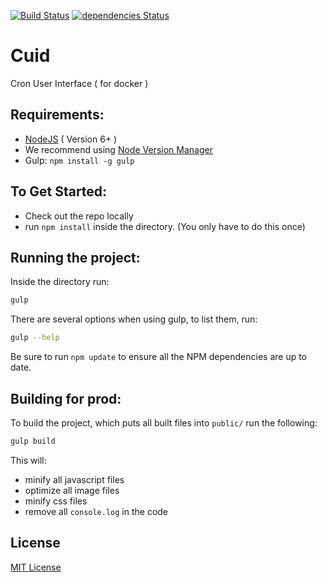 [![Build Status](https://drone.stackdot.com/api/badges/stackdot/cuid/status.svg?maxAge=60)](https://drone.stackdot.com/stackdot/cuid) [![dependencies Status](https://img.shields.io/david/stackdot/cuid.svg?maxAge=60)](https://david-dm.org/stackdot/cuid)

Cuid
===

Cron User Interface ( for docker )

Requirements:
---

- [NodeJS](https://nodejs.org/en/download/) ( Version 6+ )
 - We recommend using [Node Version Manager](https://github.com/creationix/nvm)
- Gulp: `npm install -g gulp`

To Get Started:
---

- Check out the repo locally
- run `npm install` inside the directory. (You only have to do this once)

Running the project:
---

Inside the directory run:

```bash
gulp
```

There are several options when using gulp, to list them, run:

```bash
gulp --help
```

Be sure to run `npm update` to ensure all the NPM dependencies are up to date.


Building for prod:
---

To build the project, which puts all built files into `public/` run the following:

```bash
gulp build
```

This will:

- minify all javascript files
- optimize all image files
- minify css files
- remove all `console.log` in the code





License
----

[MIT License](http://en.wikipedia.org/wiki/MIT_License)

